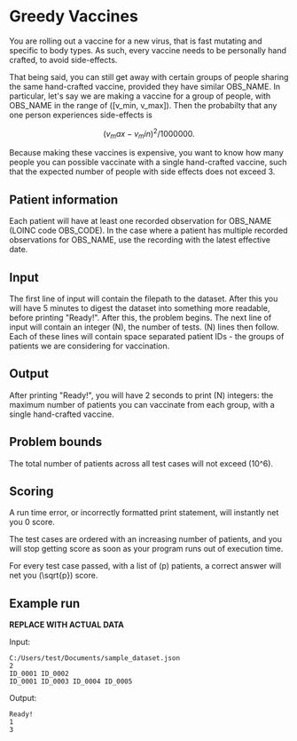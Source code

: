# Greedy Vaccines

You are rolling out a vaccine for a new virus, that is fast mutating and specific to body types. As such, every vaccine needs to be personally hand crafted, to avoid side-effects.

That being said, you can still get away with certain groups of people sharing the same hand-crafted vaccine, provided they have similar OBS_NAME. In particular, let's say we are making a vaccine for a group of people, with OBS_NAME in the range of \([v_min, v_max]\). Then the probabilty that any one person experiences side-effects is 

$$
    (v_max - v_min)^2 / 1000000.
$$

Because making these vaccines is expensive, you want to know how many people you can possible vaccinate with a single hand-crafted vaccine, such that the expected number of people with side effects does not exceed 3.

## Patient information

Each patient will have at least one recorded observation for OBS_NAME (LOINC code OBS_CODE).
In the case where a patient has multiple recorded observations for OBS_NAME, use the recording with the latest effective date.

## Input

The first line of input will contain the filepath to the dataset. After this you will have 5 minutes to digest the dataset into something more readable, before printing "Ready!".
After this, the problem begins. The next line of input will contain an integer \(N\), the number of tests.
\(N\) lines then follow. Each of these lines will contain space separated patient IDs - the groups of patients we are considering for vaccination.

## Output

After printing "Ready!", you will have 2 seconds to print \(N\) integers: the maximum number of patients you can vaccinate from each group, with a single hand-crafted vaccine.

## Problem bounds

The total number of patients across all test cases will not exceed \(10^6\).

## Scoring

A run time error, or incorrectly formatted print statement, will instantly net you 0 score.

The test cases are ordered with an increasing number of patients, and you will stop getting score as soon as your program runs out of execution time.

For every test case passed, with a list of \(p\) patients, a correct answer will net you \(\sqrt{p}\) score.

## Example run

**REPLACE WITH ACTUAL DATA**

Input:

```text
C:/Users/test/Documents/sample_dataset.json
2
ID_0001 ID_0002
ID_0001 ID_0003 ID_0004 ID_0005
```

Output:

```text
Ready!
1
3
```
